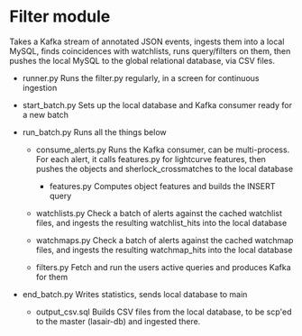 # Filter module #
Takes a Kafka stream of annotated JSON events, ingests them into a local MySQL,
finds coincidences with watchlists, runs query/filters on them, 
then pushes the local MySQL to the global relational database, via CSV files.

* runner.py
Runs the filter.py regularly, in a screen for continuous ingestion

* start_batch.py
Sets up the local database and Kafka consumer ready for a new batch

* run_batch.py
Runs all the things below

  * consume_alerts.py
Runs the Kafka consumer, can be multi-process. For each alert, 
it calls features.py for lightcurve features, then pushes the 
objects and sherlock_crossmatches to the local database

    * features.py
Computes object features and builds the INSERT query

  * watchlists.py
Check a batch of alerts against the cached watchlist files, and ingests the
resulting watchlist_hits into the local database

  * watchmaps.py
Check a batch of alerts against the cached watchmap files, and ingests the
resulting watchmap_hits into the local database

  * filters.py
Fetch and run the users active queries and produces Kafka for them

* end_batch.py
Writes statistics, sends local database to main

  * output_csv.sql
Builds CSV files from the local database, to be scp'ed to the master (lasair-db)
and ingested there.


